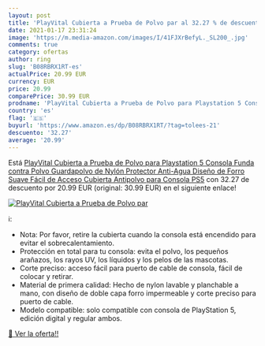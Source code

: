 ```yaml
---
layout: post
title: 'PlayVital Cubierta a Prueba de Polvo par al 32.27 % de descuento'
date: 2021-01-17 23:31:24
image: 'https://m.media-amazon.com/images/I/41FJXrBefyL._SL200_.jpg'
comments: true
category: ofertas
author: ring
slug: 'B08RBRX1RT-es'
actualPrice: 20.99 EUR
currency: EUR
price: 20.99
comparePrice: 30.99 EUR
prodname: 'PlayVital Cubierta a Prueba de Polvo para Playstation 5 Consola Funda contra Polvo Guardapolvo de Nylón Protector Anti-Agua Diseño de Forro Suave Fácil de Acceso Cubierta Antipolvo para Consola PS5'
country: 'es'
flag: '🇪🇸'
buyurl: 'https://www.amazon.es/dp/B08RBRX1RT/?tag=tolees-21'
descuento: '32.27'
average: '20.99'
---
```


Está [PlayVital Cubierta a Prueba de Polvo para Playstation 5 Consola Funda contra Polvo Guardapolvo de Nylón Protector Anti-Agua Diseño de Forro Suave Fácil de Acceso Cubierta Antipolvo para Consola PS5](https://www.amazon.es/dp/B08RBRX1RT/?tag=tolees-21) con 32.27 de descuento por 20.99 EUR (original: 30.99 EUR) en el siguiente enlace!

[![PlayVital Cubierta a Prueba de Polvo par](https://m.media-amazon.com/images/I/41FJXrBefyL._SL200_.jpg)](https://www.amazon.es/dp/B08RBRX1RT/?tag=tolees-21)

ℹ️:

- Nota: Por favor, retire la cubierta cuando la consola está encendido para evitar el sobrecalentamiento.
- Protección en total para tu consola: evita el polvo, los pequeños arañazos, los rayos UV, los líquidos y los pelos de las mascotas.
- Corte preciso: acceso fácil para puerto de cable de consola, fácil de colocar y retirar.
- Material de primera calidad: Hecho de nylon lavable y planchable a mano, con diseño de doble capa forro impermeable y corte preciso para puerto de cable.
- Modelo compatible: solo compatible con consola de PlayStation 5, edición digital y regular ambos.

[🛒 Ver la oferta!!](https://www.amazon.es/dp/B08RBRX1RT/?tag=tolees-21)
